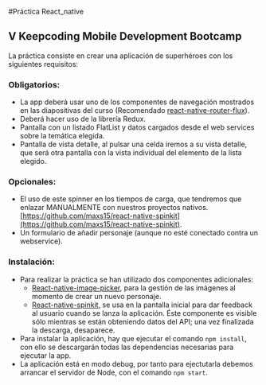 #Práctica React_native

## V Keepcoding Mobile Development Bootcamp

La práctica consiste en crear una aplicación de superhéroes con los siguientes requisitos:

### Obligatorios: 

* La app deberá usar uno de los componentes de navegación mostrados en las diapositivas del curso (Recomendado [react-native-router-flux](https://github.com/aksonov/react-native-router-flux)).
* Deberá hacer uso de la librería Redux.
* Pantalla con un listado FlatList y datos cargados desde el web services sobre la temática elegida.
* Pantalla de vista detalle, al pulsar una celda iremos a su vista detalle, que será otra pantalla con la vista individual del elemento de la lista elegido.

### Opcionales:
* El uso de este spinner en los tiempos de carga, que tendremos que
enlazar MANUALMENTE con nuestros proyectos nativos.
[https://github.com/maxs15/react-native-spinkit](https://github.com/maxs15/react-native-spinkit).
* Un formulario de añadir personaje (aunque no esté conectado contra un webservice).

### Instalación:
* Para realizar la práctica se han utilizado dos componentes adicionales:
	* [React-native-image-picker](https://github.com/react-community/react-native-image-picker), para la gestión de las imágenes al momento de crear un nuevo personaje.
	* [React-native-spinkit](https://github.com/maxs15/react-native-spinkit), se usa en la pantalla inicial para dar feedback al usuario cuando se lanza la aplicación. Éste componente es visible sólo mientras se están obteniendo datos del API; una vez finalizada la descarga, desaparece.
* Para instalar la aplicación, hay que ejecutar el comando `npm install`, con ello se descargarán todas las dependencias necesarias para ejecutar la app.
* La aplicación está en modo debug, por tanto para ejectutarla debemos arrancar el servidor de Node, con el comando `npm start`.